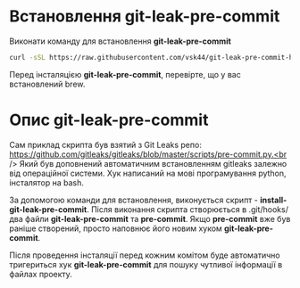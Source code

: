 # Встановлення **git-leak-pre-commit**
Виконати команду для встановлення **git-leak-pre-commit**<br />
```bash
curl -sSL https://raw.githubusercontent.com/vsk44/git-leak-pre-commit-hook-script/main/install-git-leak-pre-commit | sh
```
Перед інсталяцією **git-leak-pre-commit**, перевірте, що у вас встановлений brew.

# Опис git-leak-pre-commit
Сам приклад скрипта був взятий з Git Leaks репо: https://github.com/gitleaks/gitleaks/blob/master/scripts/pre-commit.py.<br />
Який був доповнений автоматичним встановленням gitleaks залежно від операційної системи. Хук написаний на мові програмування python, інсталятор на bash.

За допомогою команди для встановлення, виконується скрипт - **install-git-leak-pre-commit**. Після виконання скрипта створюється в .git/hooks/ два файли **git-leak-pre-commit** та **pre-commit**. Якщо **pre-commit** вже був раніше створений, просто наповнює його новим хуком **git-leak-pre-commit**. <br />

Після проведення інсталяції перед кожним комітом буде автоматично тригериться хук **git-leak-pre-commit** для пошуку чутливої інформації в файлах проекту.
